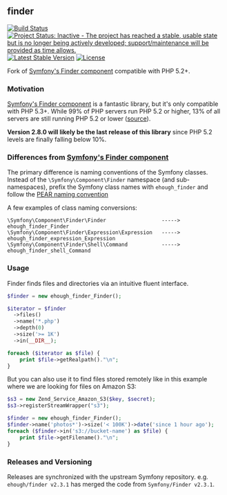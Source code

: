 ## finder

[![Build Status](https://secure.travis-ci.org/ehough/finder.png)](http://travis-ci.org/ehough/finder)
[![Project Status: Inactive - The project has reached a stable, usable state but is no longer being actively developed; support/maintenance will be provided as time allows.](http://www.repostatus.org/badges/latest/inactive.svg)](http://www.repostatus.org/#inactive)
[![Latest Stable Version](https://poser.pugx.org/ehough/finder/v/stable)](https://packagist.org/packages/ehough/finder)
[![License](https://poser.pugx.org/ehough/finder/license)](https://packagist.org/packages/ehough/finder)

Fork of [Symfony's Finder component](https://github.com/symfony/Finder) compatible with PHP 5.2+.

### Motivation

[Symfony's Finder component](https://github.com/symfony/Finder) is a fantastic library,
but it's only compatible with PHP 5.3+. While 99% of PHP servers run PHP 5.2 or higher,
13% of all servers are still running PHP 5.2 or lower ([source](http://w3techs.com/technologies/details/pl-php/5/all)).

**Version 2.8.0 will likely be the last release of this library** since PHP 5.2 levels are finally falling below 10%.

### Differences from [Symfony's Finder component](https://github.com/symfony/Finder)

The primary difference is naming conventions of the Symfony classes.
Instead of the `\Symfony\Component\Finder` namespace (and sub-namespaces), prefix the Symfony class names
with `ehough_finder` and follow the [PEAR naming convention](http://pear.php.net/manual/en/standards.php)

A few examples of class naming conversions:

    \Symfony\Component\Finder\Finder                  ----->    ehough_finder_Finder
    \Symfony\Component\Finder\Expression\Expression   ----->    ehough_finder_expression_Expression
    \Symfony\Component\Finder\Shell\Command           ----->    ehough_finder_shell_Command

### Usage

Finder finds files and directories via an intuitive fluent interface.

```php
$finder = new ehough_finder_Finder();

$iterator = $finder
  ->files()
  ->name('*.php')
  ->depth(0)
  ->size('>= 1K')
  ->in(__DIR__);

foreach ($iterator as $file) {
    print $file->getRealpath()."\n";
}
```

But you can also use it to find files stored remotely like in this example where
we are looking for files on Amazon S3:

```php
$s3 = new Zend_Service_Amazon_S3($key, $secret);
$s3->registerStreamWrapper("s3");

$finder = new ehough_finder_Finder();
$finder->name('photos*')->size('< 100K')->date('since 1 hour ago');
foreach ($finder->in('s3://bucket-name') as $file) {
    print $file->getFilename()."\n";
}
```

### Releases and Versioning

Releases are synchronized with the upstream Symfony repository. e.g. `ehough/finder v2.3.1` has merged the code
from `Symfony/Finder v2.3.1`.
